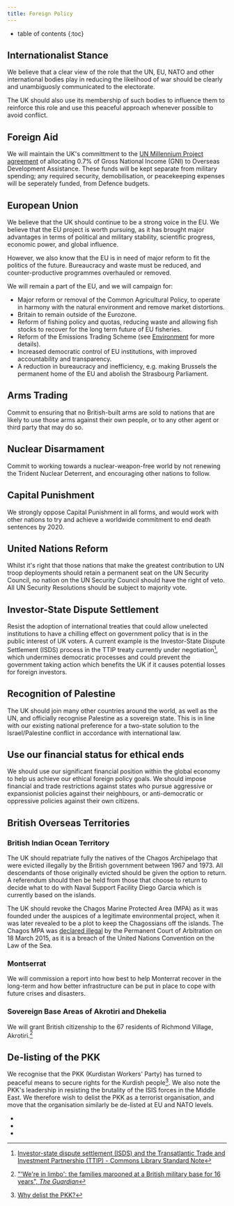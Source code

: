 ```yaml
---
title: Foreign Policy
---
```

* table of contents
{:toc}

## Internationalist Stance

We believe that a clear view of the role that the UN, EU, NATO and other international bodies play in reducing the likelihood of war should be clearly and unambiguosly communicated to the electorate. 

The UK should also use its membership of such bodies to influence them to reinforce this role and use this peaceful approach whenever possible to avoid conflict.

## Foreign Aid

We will maintain the UK's committment to the [UN Millennium Project agreement](http://www.unmillenniumproject.org/press/07.htm) of allocating 0.7% of Gross National Income (GNI) to Overseas Development Assistance. These funds will be kept separate from military spending; any required security, demobilisation, or peacekeeping expenses will be seperately funded, from Defence budgets.

## European Union

We believe that the UK should continue to be a strong voice in the EU. We believe that the EU project is worth pursuing, as it has brought major advantages in terms of political and military stability, scientific progress, economic power, and global influence.

However, we also know that the EU is in need of major reform to fit the politics of the future. Bureaucracy and waste must be reduced, and counter-productive programmes overhauled or removed.

We will remain a part of the EU, and we will campaign for:

  * Major reform or removal of the Common Agricultural Policy, to operate in harmony with the natural environment and remove market distortions.
  * Britain to remain outside of the Eurozone. 
  * Reform of fishing policy and quotas, reducing waste and allowing fish stocks to recover for the long term future of EU fisheries.
  * Reform of the Emissions Trading Scheme (see [Environment](environment.html) for more details).
  * Increased democratic control of EU institutions, with improved accountability and transparency.
  * A reduction in bureaucracy and inefficiency, e.g. making Brussels the permanent home of the EU and abolish the Strasbourg Parliament.

## Arms Trading

Commit to ensuring that no British-built arms are sold to nations that are likely to use those arms against their own people, or to any other agent or third party that may do so.

## Nuclear Disarmament

Commit to working towards a nuclear-weapon-free world by not renewing the Trident Nuclear Deterrent, and encouraging other nations to follow.

## Capital Punishment

We strongly oppose Capital Punishment in all forms, and would work with other nations to try and achieve a worldwide commitment to end death sentences by 2020.

## United Nations Reform

Whilst it's right that those nations that make the greatest contribution to UN troop deployments should retain a permanent seat on the UN Security Council, no nation on the UN Security Council should have the right of veto. All UN Security Resolutions should be subject to majority vote.

## Investor-State Dispute Settlement

Resist the adoption of international treaties that could allow unelected institutions to have a chilling effect on government policy that is in the public interest of UK voters. A current example is the Investor-State Dispute Settlement (ISDS) process in the TTIP treaty currently under negotiation[^1], which undermines democratic processes and could prevent the government taking action which benefits the UK if it causes potential losses for foreign investors.

## Recognition of Palestine

The UK should join many other countries around the world, as well as the UN, and officially recognise Palestine as a sovereign state. This is in line with our existing national preference for a two-state solution to the Israel/Palestine conflict in accordance with international law.

## Use our financial status for ethical ends

We should use our significant financial position within the global economy to help us achieve our ethical foreign policy goals. We should impose financial and trade restrictions against states who pursue aggressive or expansionist policies against their neighbours, or anti-democratic or oppressive policies against their own citizens.

## British Overseas Territories

### British Indian Ocean Territory

The UK should repatriate fully the natives of the Chagos Archipelago that were evicted illegally by the British government between 1967 and 1973. All descendants of those originally evicted should be given the option to return. A referendum should then be held from those that choose to return to decide what to do with Naval Support Facility Diego Garcia which is currently based on the islands. 

The UK should revoke the Chagos Marine Protected Area (MPA) as it was founded under the auspices of a legitimate environmental project, when it was later revealed to be a plot to keep the Chagossians off the islands. The Chagos MPA was [declared illegal](http://www.pca-cpa.org/PCA%20Press%20Release%20-%20Tribunal%20issues%20Award%20in%20Chagos%20Marine%20Protected%20Area%20Arbitration9b13.pdf?fil_id=2901) by the Permanent Court of Arbitration on 18 March 2015, as it is a breach of the United Nations Convention on the Law of the Sea.

### Montserrat

We will commission a report into how best to help Monterrat recover in the long-term and how better infrastructure can be put in place to cope with future crises and disasters.

### Sovereign Base Areas of Akrotiri and Dhekelia

We will grant British citizenship to the 67 residents of Richmond Village, Akrotiri.[^2]

## De-listing of the PKK

We recognise that the PKK (Kurdistan Workers' Party) has turned to peaceful means to secure rights for the Kurdish people[^3]. We also note the PKK's leadership in resisting the brutality of the ISIS forces in the Middle East. We therefore wish to delist the PKK as a terrorist organisation, and move that the organisation similarly be de-listed at EU and NATO levels. 

* [^1]: [Investor-state dispute settlement (ISDS) and the Transatlantic Trade and Investment Partnership (TTIP) - Commons Library Standard Note](http://www.parliament.uk/business/publications/research/briefing-papers/SN06777/investorstate-dispute-settlement-isds-and-the-transatlantic-trade-and-investment-partnership-ttip)
* [^2]: ["'We're in limbo': the families marooned at a British military base for 16 years", *The Guardian*](http://www.theguardian.com/world/2014/oct/21/refugee-families-marooned-raf-base-cyprus)
* [^3]: [Why delist the PKK?](http://delistthepkk.com/why/)
